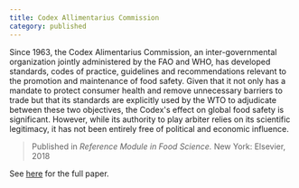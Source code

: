 ```yaml
---
title: Codex Allimentarius Commission  
category: published
---
```




<div class="message">
Since 1963, the Codex Alimentarius Commission, an inter-governmental organization jointly administered by the FAO and WHO, has developed standards, codes of practice, guidelines and recommendations relevant to the promotion and maintenance of food safety. Given that it not only has a mandate to protect consumer health and remove unnecessary barriers to trade but that its standards are explicitly used by the WTO to adjudicate between these two objectives, the Codex's effect on global food safety is significant. However, while its authority to play arbiter relies on its scientific legitimacy, it has not been entirely free of political and economic influence.
</div>

> Published in *Reference Module in Food Science.*  New York: Elsevier, 2018

See [here](https://www.sciencedirect.com/science/article/pii/B9780081005965223767) for the full paper.
 
<br>
<br>